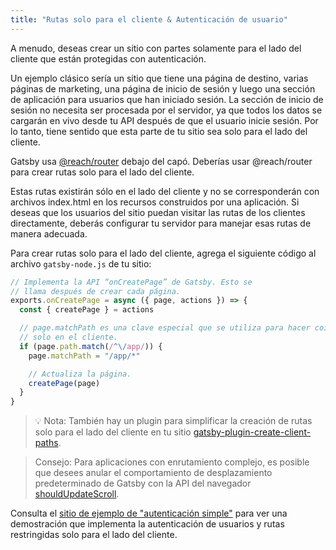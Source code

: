 ```yaml
---
title: "Rutas solo para el cliente & Autenticación de usuario"
---
```


A menudo, deseas crear un sitio con partes solamente para el lado del cliente que están protegidas con autenticación.

Un ejemplo clásico sería un sitio que tiene una página de destino, varias páginas de marketing, una página de inicio de sesión y luego una sección de aplicación para usuarios que han iniciado sesión. La sección de inicio de sesión no necesita ser procesada por el servidor, ya que todos los datos se cargarán en vivo desde tu API después de que el usuario inicie sesión. Por lo tanto, tiene sentido que esta parte de tu sitio sea solo para el lado del cliente.

Gatsby usa [@reach/router](https://reach.tech/router/) debajo del capó. Deberías usar @reach/router para crear rutas solo para el lado del cliente.

Estas rutas existirán sólo en el lado del cliente y no se corresponderán con archivos index.html en los recursos construidos por una aplicación. Si deseas que los usuarios del sitio puedan visitar las rutas de los clientes directamente, deberás configurar tu servidor para manejar esas rutas de manera adecuada.

Para crear rutas solo para el lado del cliente, agrega el siguiente código al archivo `gatsby-node.js` de tu sitio:

```javascript:title=gatsby-node.js
// Implementa la API “onCreatePage” de Gatsby. Esto se
// llama después de crear cada página.
exports.onCreatePage = async ({ page, actions }) => {
  const { createPage } = actions

  // page.matchPath es una clave especial que se utiliza para hacer coincidir páginas
  // solo en el cliente.
  if (page.path.match(/^\/app/)) {
    page.matchPath = "/app/*"

    // Actualiza la página.
    createPage(page)
  }
}
```

> 💡 Nota: También hay un plugin para simplificar la creación de rutas solo para el lado del cliente en tu sitio
> [gatsby-plugin-create-client-paths](/packages/gatsby-plugin-create-client-paths/).

> Consejo: Para aplicaciones con enrutamiento complejo, es posible que desees anular el comportamiento de desplazamiento predeterminado de Gatsby con la API del navegador [shouldUpdateScroll](/docs/browser-apis/#shouldUpdateScroll).

Consulta el [sitio de ejemplo de "autenticación simple"](https://github.com/gatsbyjs/gatsby/blob/master/examples/simple-auth/) para ver una demostración que implementa la autenticación de usuarios y rutas restringidas solo para el lado del cliente.
